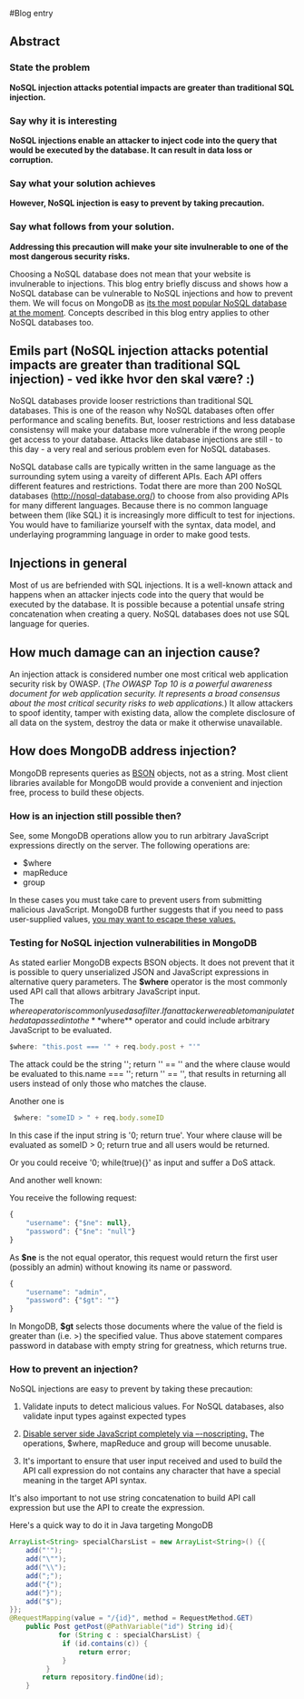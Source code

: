 #Blog entry
## Abstract

### State the problem
**NoSQL injection attacks potential impacts are greater than traditional SQL injection.**

### Say why it is interesting
**NoSQL injections enable an attacker to inject code into the query that would be executed by the database. It can result in data loss or
corruption.**

### Say what your solution achieves
**However, NoSQL injection is easy to prevent by taking precaution.**

### Say what follows from your solution.
**Addressing this precaution will make your site invulnerable to one of the most dangerous security risks.**  

Choosing a NoSQL database does not mean that your website is invulnerable to injections.
This blog entry briefly discuss and shows how a NoSQL database can be vulnerable to NoSQL injections and how to prevent them. We will focus on MongoDB as [its the most popular NoSQL database at the moment](https://db-engines.com/en/ranking). Concepts described in this blog entry applies to other NoSQL databases too.

## Emils part (NoSQL injection attacks potential impacts are greater than traditional SQL injection) - ved ikke hvor den skal være? :)

NoSQL databases provide looser restrictions than traditional SQL databases. This is one of the reason why NoSQL databases often offer performance and scaling benefits. But, looser restrictions and less database consistensy will make your database more vulnerable if the wrong people get access to your database. Attacks like database injections are still - to this day - a very real and serious problem even for NoSQL databases.

NoSQL database calls are typically written in the same language as the surrounding sytem using a vareity of different APIs. Each API offers different features and restrictions. Todat there are more than 200 NoSQL databases (http://nosql-database.org/) to choose from also providing APIs for many different languages. Because there is no common language between them (like SQL) it is increasingly more difficult to test for injections. You would have to familiarize yourself with the syntax, data model, and underlaying programming language in order to make good tests. 

## Injections in general

Most of us are befriended with SQL injections. It is a well-known attack and happens when an attacker injects code into the query that would be executed by the database.
It is possible because a potential unsafe string concatenation when creating a query. NoSQL databases does not use SQL language for queries.

## How much damage can an injection cause?
An injection attack is considered number one most critical web application security risk by OWASP.
(*The OWASP Top 10 is a powerful awareness document for web application security. It represents a broad consensus about the most critical security risks to web applications.*)
It allow attackers to spoof identity, tamper with existing data, allow the complete disclosure of all data on the system, destroy the data or make it otherwise unavailable.


## How does MongoDB address injection?

MongoDB represents queries as [BSON](https://docs.mongodb.com/manual/reference/glossary/#term-bson) objects, not as a string.
Most client libraries available for MongoDB would provide a convenient and injection free, process to build these objects.

### How is an injection still possible then?

See, some MongoDB operations allow you to run arbitrary JavaScript expressions directly on the server. The following operations are:

* $where
* mapReduce
* group

In these cases you must take care to prevent users from submitting malicious JavaScript.
MongoDB further suggests that if you need to pass user-supplied values, [you may want to escape these values.](https://docs.mongodb.com/manual/faq/fundamentals/#how-does-mongodb-address-sql-or-query-injection)

### Testing for NoSQL injection vulnerabilities in MongoDB

As stated earlier MongoDB expects BSON objects. It does not prevent that it is possible to query unserialized JSON and JavaScript expressions in alternative query parameters.
The **$where** operator is the most commonly used API call that allows arbitrary JavaScript input.  
The $where operator is commonly used as a filter.
If an attacker were able to manipulate the data passed into the **$where** operator and could include arbitrary JavaScript to be evaluated.

```javascript
$where: "this.post === '" + req.body.post + "'"
```
The attack could be the string '\'; return \'\' == \'' and the where clause would be evaluated to this.name === ''; return '' == '', that results in returning all users instead of only those who matches the clause.

Another one is
```javascript
 $where: "someID > " + req.body.someID
```
In this case if the input string is '0; return true'. Your where clause will be evaluated as someID > 0; return true and all users would be returned.

Or you could receive '0; while(true){}' as input and suffer a DoS attack.

And another well known:

You receive the following request:

```javascript
{
    "username": {"$ne": null},
    "password": {"$ne": "null"}
}
```
As **$ne** is the not equal operator, this request would return the first user (possibly an admin) without knowing its name or password.

```javascript
{
    "username": "admin",
    "password": {"$gt": ""}
}
```
In MongoDB, **$gt** selects those documents where the value of the field is greater than (i.e. >) the specified value. Thus above statement compares password in database with empty string for greatness, which returns true.

### How to prevent an injection?

NoSQL injections are easy to prevent by taking these precaution:

1. Validate inputs to detect malicious values. For NoSQL databases, also validate input types against expected types

2. [Disable server side JavaScript completely via –-noscripting.](https://docs.mongodb.com/manual/faq/fundamentals/#how-does-mongodb-address-sql-or-query-injection) The operations, $where, mapReduce and group will become unusable.

1. It's important to ensure that user input received and used to build the API call expression do not contains any character that have a special meaning in the target API syntax.

It's also important to not use string concatenation to build API call expression but use the API to create the expression.

Here's a quick way to do it in Java targeting MongoDB

```java
ArrayList<String> specialCharsList = new ArrayList<String>() {{
    add("'");
    add("\"");
    add("\\");
    add(";");
    add("{");
    add("}");
    add("$");
}};
@RequestMapping(value = "/{id}", method = RequestMethod.GET)
    public Post getPost(@PathVariable("id") String id){
		    for (String c : specialCharsList) {
             if (id.contains(c)) {
                 return error;
             }
         }
        return repository.findOne(id);
    }

```


